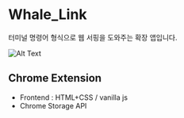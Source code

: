 # Whale_Link

터미널 명령어 형식으로 웹 서핑을 도와주는 확장 앱입니다.  

![Alt Text](image.gif)
## Chrome Extension

* Frontend : HTML+CSS / vanilla js
* Chrome Storage API
